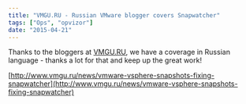 ```yaml
---
title: "VMGU.RU - Russian VMware blogger covers Snapwatcher"
tags: ["Ops", "opvizor"]
date: "2015-04-21"
---
```


Thanks to the bloggers at [VMGU.RU](http://www.vmgu.ru), we have a coverage in Russian language - thanks a lot for that and keep up the great work!

[http://www.vmgu.ru/news/vmware-vsphere-snapshots-fixing-snapwatcher](http://www.vmgu.ru/news/vmware-vsphere-snapshots-fixing-snapwatcher)
